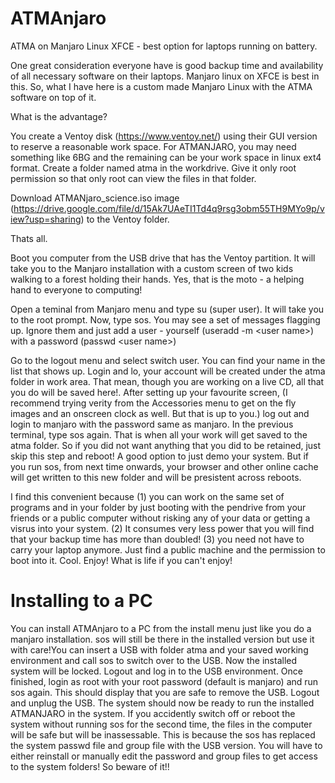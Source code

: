 # ATMAnjaro
ATMA on Manjaro Linux XFCE - best option for laptops running on battery. 

One great consideration everyone have is good backup time and availability of all necessary software on their laptops. Manjaro linux on XFCE is best in this. So, what I have here is a custom made Manjaro Linux with the ATMA software on top of it.

What is the advantage?

You create a Ventoy disk (https://www.ventoy.net/) using their GUI version to reserve a reasonable work space. For ATMANJARO, you may need something like 6BG and the remaining can be your work space in linux ext4 format. Create a folder named atma in the workdrive. Give it only root permission so that only root can view the files in that folder.

Download ATMANjaro_science.iso image (https://drive.google.com/file/d/15Ak7UAeTI1Td4q9rsg3obm55TH9MYo9p/view?usp=sharing) to the Ventoy folder. 

Thats all.

Boot you computer from the USB drive that has the Ventoy partition. It will take you to the Manjaro installation with a custom screen of two kids walking to a forest holding their hands. Yes, that is the moto - a helping hand to everyone to computing!

Open a teminal from Manjaro menu and type su (super user). It will take you to the root prompt. Now, type sos. You may see a set of messages flagging up. Ignore them and just add a user - yourself (useradd -m \<user name\>) with a password (passwd \<user name\>)

Go to the logout menu and select switch user. You can find your name in the list that shows up. Login and lo, your account will be created under the atma folder in work area. That mean, though you are working on a live CD, all that you do will be saved here!. After setting up your favourite screen, (I recommend trying verity from the Accessories menu to get on the fly images and an onscreen  clock as well. But that is up to you.) log out and login to manjaro with the password same as manjaro. In the previous terminal, type sos again. That is when all your work will get saved to the atma folder. So if you did not want anything that you did to be retained, just skip this step and reboot! A good option to just demo your system. But if you run sos, from next time onwards, your browser and other online cache will get written to this new folder and will be presistent across reboots.

I find this convenient because (1) you can work on the same set of programs and in your folder by just booting with the pendrive from your friends or a public computer without risking any of your data or getting a visrus into your system. (2) It consumes very less power that you will find that your backup time has more than doubled! (3) you need not have to carry your laptop anymore. Just find a public machine and the permission to boot into it. Cool. Enjoy! What is life if you can't enjoy! 

# Installing to a PC

You can install ATMAnjaro to a PC from the install menu just like you do a manjaro installation. sos will still be there in the installed version but use it with care!You can insert a USB with folder atma and your saved working environment and call sos to switch over to the USB. Now the installed system will be locked. Logout and log in to the USB environment. Once finished, login as root with your root password (default is manjaro) and run sos again. This should display that you are safe to remove the USB. Logout and unplug the USB. The system should now be ready to run the installed ATMANJARO in the system. If you accidently switch off or reboot the system without running sos for the second time, the files in the computer will be safe but will be inassessable. This is because the sos has replaced the system passwd file and group file with the USB version. You will have to either reinstall or manually edit the password and group files to get access to the system folders! So beware of it!!
